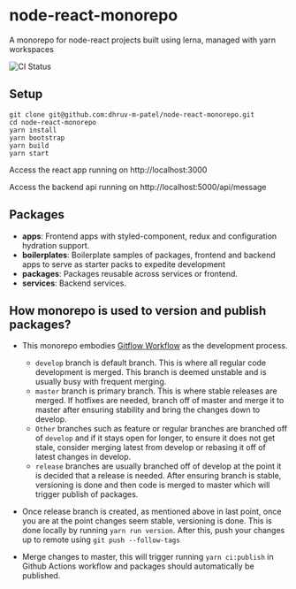 # node-react-monorepo

A monorepo for node-react projects built using lerna, managed with yarn workspaces

![CI Status](https://github.com/dhruv-m-patel/node-react-monorepo/workflows/build/badge.svg)

## Setup

```
git clone git@github.com:dhruv-m-patel/node-react-monorepo.git
cd node-react-monorepo
yarn install
yarn bootstrap
yarn build
yarn start
```

Access the react app running on http://localhost:3000

Access the backend api running on http://localhost:5000/api/message

## Packages

- **apps**: Frontend apps with styled-component, redux and configuration hydration support.
- **boilerplates**: Boilerplate samples of packages, frontend and backend apps to serve as starter packs to expedite development
- **packages**: Packages reusable across services or frontend.
- **services**: Backend services.

## How monorepo is used to version and publish packages?

- This monorepo embodies [Gitflow Workflow](https://www.atlassian.com/git/tutorials/comparing-workflows/gitflow-workflow) as the development process.
  - `develop` branch is default branch. This is where all regular code development is merged. This branch is deemed unstable and is usually busy with frequent merging.
  - `master` branch is primary branch. This is where stable releases are merged. If hotfixes are needed, branch off of master and merge it to master after ensuring stability and bring the changes down to develop.
  - `Other` branches such as feature or regular branches are branched off of `develop` and if it stays open for longer, to ensure it does not get stale, consider merging latest from develop or rebasing it off of latest changes in develop.
  - `release` branches are usually branched off of develop at the point it is decided that a release is needed. After ensuring branch is stable, versioning is done and then code is merged to master which will trigger publish of packages.

- Once release branch is created, as mentioned above in last point, once you are at the point changes seem stable, versioning is done. This is done locally by running `yarn run version`. After this, push your changes up to remote using `git push --follow-tags`

- Merge changes to master, this will trigger running `yarn ci:publish` in Github Actions workflow and packages should automatically be published.
